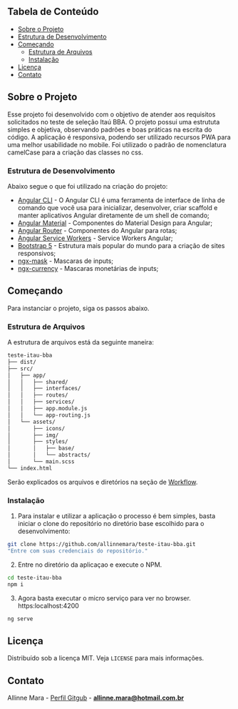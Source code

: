 ## Tabela de Conteúdo

- [Sobre o Projeto](#sobre-o-projeto)
- [Estrutura de Desenvolvimento](#estrutura-de-desenvolvimento)
- [Começando](#come%C3%A7ando)
  - [Estrutura de Arquivos](#estrutura-de-arquivos)
  - [Instalação](#instala%C3%A7%C3%A3o)
- [Licença](#licen%C3%A7a)
- [Contato](#contato)

## Sobre o Projeto

Esse projeto foi desenvolvido com o objetivo de atender aos requisitos solicitados no teste de seleção Itaú BBA. O projeto possui uma estrututa simples e objetiva, observando padrões e boas práticas na escrita do código. A aplicação é responsiva, podendo ser utilizado recursos PWA para uma melhor usabilidade no mobile. Foi utilizado o padrão de nomenclatura camelCase para a criação das classes no css.

### Estrutura de Desenvolvimento

Abaixo segue o que foi utilizado na criação do projeto:

- [Angular CLI](https://www.npmjs.com/package/@angular/cli) - O Angular CLI é uma ferramenta de interface de linha de comando que você usa para inicializar, desenvolver, criar scaffold e manter aplicativos Angular diretamente de um shell de comando;
- [Angular Material](https://material.angular.io/) - Componentes do Material Design para Angular;
- [Angular Router](https://angular.io/guide/router) - Componentes do Angular para rotas;
- [Angular Service Workers](https://angular.io/guide/service-worker-getting-started) - Service Workers Angular;
- [Bootstrap 5](https://getbootstrap.com/docs/5.0/getting-started/introduction/) - Estrutura mais popular do mundo para a criação de sites responsivos;
- [ngx-mask](https://www.npmjs.com/package/ngx-mask) - Mascaras de inputs;
- [ngx-currency](https://www.npmjs.com/package/ngx-currency) - Mascaras monetárias de inputs;

## Começando

Para instanciar o projeto, siga os passos abaixo.

### Estrutura de Arquivos

A estrutura de arquivos está da seguinte maneira:

```bash
teste-itau-bba
├── dist/
├── src/
│   ├── app/
│   │   ├── shared/
│   │   ├── interfaces/
│   │   ├── routes/
│   │   ├── services/
│   │   ├── app.module.js
│   │   └── app-routing.js
│   └── assets/
│       ├── icons/
│       ├── img/
│       ├── styles/
│       │   ├── base/
│       │   └── abstracts/
│       └── main.scss
└── index.html

```

Serão explicados os arquivos e diretórios na seção de [Workflow](#workflow).

### Instalação

1. Para instalar e utilizar a aplicação o processo é bem simples, basta iniciar o clone do repositório no diretório base escolhido para o desenvolvimento:
```sh
git clone https://github.com/allinnemara/teste-itau-bba.git
"Entre com suas credenciais do repositório."
```

2. Entre no diretório da aplicaçao e execute o NPM.

```sh
cd teste-itau-bba
npm i
```

3. Agora basta executar o micro serviço para ver no browser. https:localhost:4200

```sh
ng serve
```

## Licença

Distribuído sob a licença MIT. Veja `LICENSE` para mais informações.

## Contato

Allinne Mara - [Perfil Gitgub](https://github.com/allinnemara) - **allinne.mara@hotmail.com.br**
